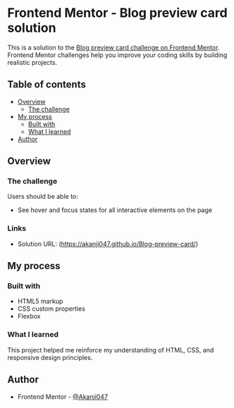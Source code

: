 # Frontend Mentor - Blog preview card solution

This is a solution to the [Blog preview card challenge on Frontend Mentor](https://www.frontendmentor.io/challenges/blog-preview-card-ckPaj01IcS). Frontend Mentor challenges help you improve your coding skills by building realistic projects. 

## Table of contents

- [Overview](#overview)
  - [The challenge](#the-challenge)
- [My process](#my-process)
  - [Built with](#built-with)
  - [What I learned](#what-i-learned)
- [Author](#author)

## Overview

### The challenge

Users should be able to:

- See hover and focus states for all interactive elements on the page


### Links

- Solution URL: (https://akanji047.github.io/Blog-preview-card/)

## My process

### Built with

- HTML5 markup
- CSS custom properties
- Flexbox

### What I learned

This project helped me reinforce my understanding of HTML, CSS, and responsive design principles. 

## Author

- Frontend Mentor - [@Akanji047](https://akanji047.github.io/Blog-preview-card/)
